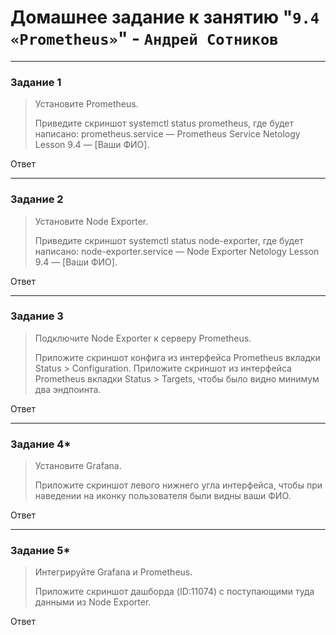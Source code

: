 # Домашнее задание к занятию "`9.4 «Prometheus»`" - `Андрей Сотников`


---

### Задание 1

> Установите Prometheus.
>
> Приведите скриншот systemctl status prometheus, где будет написано: prometheus.service — Prometheus Service Netology Lesson 9.4 — [Ваши ФИО].

Ответ

---

### Задание 2

> Установите Node Exporter.
>
> Приведите скриншот systemctl status node-exporter, где будет написано: node-exporter.service — Node Exporter Netology Lesson 9.4 — [Ваши ФИО].

Ответ

---

### Задание 3

> Подключите Node Exporter к серверу Prometheus.
>
> Приложите скриншот конфига из интерфейса Prometheus вкладки Status > Configuration. Приложите скриншот из интерфейса Prometheus вкладки Status > Targets, чтобы было видно минимум два эндпоинта.

Ответ

---

### Задание 4*

> Установите Grafana.
>
> Приложите скриншот левого нижнего угла интерфейса, чтобы при наведении на иконку пользователя были видны ваши ФИО.

Ответ

---

### Задание 5*

> Интегрируйте Grafana и Prometheus.
>
> Приложите скриншот дашборда (ID:11074) с поступающими туда данными из Node Exporter.

Ответ
